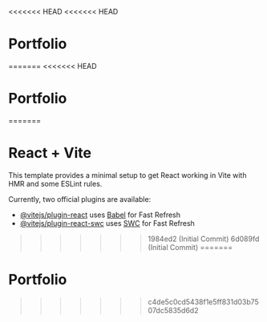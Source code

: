 <<<<<<< HEAD
<<<<<<< HEAD
# Portfolio
=======
<<<<<<< HEAD
# Portfolio
=======
# React + Vite

This template provides a minimal setup to get React working in Vite with HMR and some ESLint rules.

Currently, two official plugins are available:

- [@vitejs/plugin-react](https://github.com/vitejs/vite-plugin-react/blob/main/packages/plugin-react/README.md) uses [Babel](https://babeljs.io/) for Fast Refresh
- [@vitejs/plugin-react-swc](https://github.com/vitejs/vite-plugin-react-swc) uses [SWC](https://swc.rs/) for Fast Refresh
>>>>>>> 1984ed2 (Initial Commit)
>>>>>>> 6d089fd (Initial Commit)
=======
# Portfolio
>>>>>>> c4de5c0cd5438f1e5ff831d03b7507dc5835d6d2
